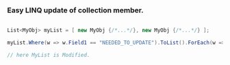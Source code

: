 ### Easy LINQ update of collection member.

```csharp

List<MyObj> myList = [ new MyObj {/*...*/}, new MyObj {/*...*/} ];

myList.Where(w => w.Field1 == "NEEDED_TO_UPDATE").ToList().ForEach(w => w.Field2 = "NEW_VALUE");

// here MyList is Modified.

```